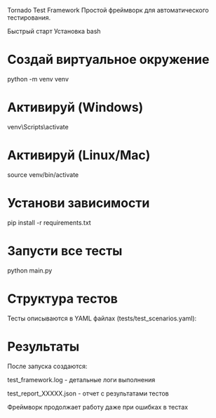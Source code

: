 Tornado Test Framework
Простой фреймворк для автоматического тестирования.

Быстрый старт
Установка
bash
# Создай виртуальное окружение
python -m venv venv

# Активируй (Windows)
venv\Scripts\activate

# Активируй (Linux/Mac)
source venv/bin/activate

# Установи зависимости
pip install -r requirements.txt

# Запусти все тесты
python main.py

# Структура тестов
Тесты описываются в YAML файлах (tests/test_scenarios.yaml):

# Результаты
После запуска создаются:

test_framework.log - детальные логи выполнения

test_report_XXXXX.json - отчет с результатами тестов

Фреймворк продолжает работу даже при ошибках в тестах